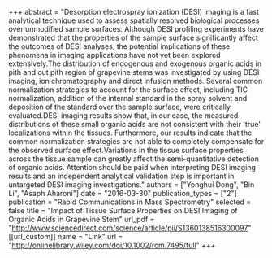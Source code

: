 +++
abstract = "Desorption electrospray ionization (DESI) imaging is a fast analytical technique used to assess spatially resolved biological processes over unmodified sample surfaces. Although DESI profiling experiments have demonstrated that the properties of the sample surface significantly affect the outcomes of DESI analyses, the potential implications of these phenomena in imaging applications have not yet been explored extensively.The distribution of endogenous and exogenous organic acids in pith and out pith region of grapevine stems was investigated by using DESI imaging, ion chromatography and direct infusion methods. Several common normalization strategies to account for the surface effect, including TIC normalization, addition of the internal standard in the spray solvent and deposition of the standard over the sample surface, were critically evaluated.DESI imaging results show that, in our case, the measured distributions of these small organic acids are not consistent with their 'true' localizations within the tissues. Furthermore, our results indicate that the common normalization strategies are not able to completely compensate for the observed surface effect.Variations in the tissue surface properties across the tissue sample can greatly affect the semi-quantitative detection of organic acids. Attention should be paid when interpreting DESI imaging results and an independent analytical validation step is important in untargeted DESI imaging investigations."
authors = ["Yonghui Dong", "Bin Li", "Asaph Aharoni"]
date = "2016-03-30"
publication_types = ["2"]
publication = "Rapid Communications in Mass Spectrometry"
selected = false
title = "Impact of Tissue Surface Properties on DESI Imaging of Organic Acids in Grapevine Stem"
url_pdf = "http://www.sciencedirect.com/science/article/pii/S1360138516300097"
[[url_custom]]
name = "Link"
url = "http://onlinelibrary.wiley.com/doi/10.1002/rcm.7495/full"
+++
